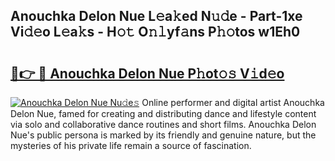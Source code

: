 ## Anouchka Delon Nue L𝚎a𝚔ed N𝚞𝚍e - Part-1xe Vi𝚍𝚎o L𝚎a𝚔s - H𝚘𝚝 O𝚗𝚕yf𝚊ns P𝚑𝚘tos w1Eh0

# <h2><a href="http://kf1z8sj.oniu.top/?m=Anouchka+Delon+Nue">🔗👉 🔴 Anouchka Delon Nue P𝚑ot𝚘𝚜 V𝚒d𝚎o</a></h2>

[![Anouchka Delon Nue Nu𝚍e𝚜](https://i.imgur.com/0qMVB7G.gif)](http://kf1z8sj.oniu.top/?m=Anouchka+Delon+Nue)
Online performer and digital artist Anouchka Delon Nue, famed for creating and distributing dance and lifestyle content via solo and collaborative dance routines and short films. Anouchka Delon Nue's public persona is marked by its friendly and genuine nature, but the mysteries of his private life remain a source of fascination.  
